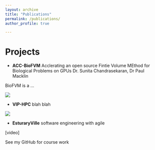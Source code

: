 ```yaml
---
layout: archive
title: "Publications"
permalink: /publications/
author_profile: true

---
```

Projects
======
  * **ACC-BioFVM**
  Acclerating an open source Fintie Volume MEthod for Biological Problems on GPUs
  Dr. Sunita Chandrasekaran, Dr Paul Macklin
  
  BioFVM is a ...
  
<img src ="matt-stack.github.io/images/0001.jpg">
  
  * **VIP-HPC**
  blah blah
  
<img src ="matt-stack.github.io/images/SPEC_PEARC19.pptx.jpg">
  
  
  * **EsturaryVille**
  software engineering with agile
  
  [video]
  
  See my GitHub for course work
